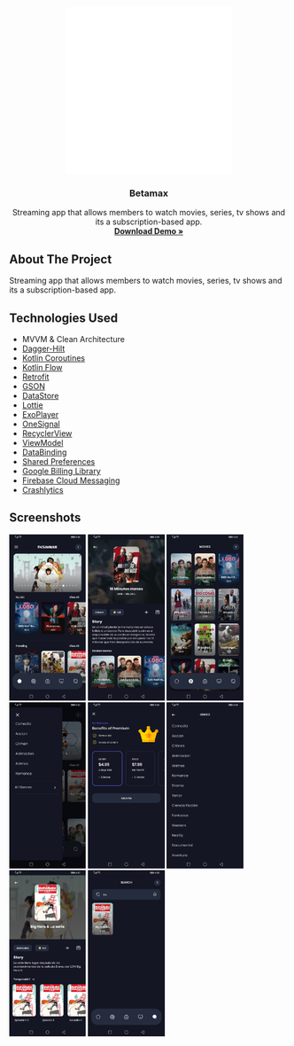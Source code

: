 <!-- PROJECT LOGO -->
<br />
<div align="center">
  <a href="#">
    <img src="repository_assets/repository_logo.png" alt="Logo" width="300" height="300">
  </a>
  <h3 align="center">Betamax</h3>
  <p align="center">
    Streaming app that allows members to watch movies, series, tv shows and its a subscription-based app.
    <br />
    <a href="#"><strong>Download Demo »</strong></a>
  </p>
</div>

<!-- ABOUT THE PROJECT -->
## About The Project

Streaming app that allows members to watch movies, series, tv shows and its a subscription-based app.

<!-- TECHNOLOGIES USED -->
## Technologies Used

* MVVM & Clean Architecture
* [Dagger-Hilt](https://dagger.dev/hilt/)
* [Kotlin Coroutines](https://developer.android.com/kotlin/coroutines)
* [Kotlin Flow](https://developer.android.com/kotlin/flow)
* [Retrofit](https://square.github.io/retrofit/)
* [GSON](https://github.com/google/gson)
* [DataStore](https://developer.android.com/topic/libraries/architecture/datastore)
* [Lottie](https://github.com/airbnb/lottie-android)
* [ExoPlayer](https://github.com/google/ExoPlayer)
* [OneSignal](https://onesignal.com/)
* [RecyclerView](https://developer.android.com/develop/ui/views/layout/recyclerview?gclsrc=ds)
* [ViewModel](https://developer.android.com/topic/libraries/architecture/viewmodel)
* [DataBinding](https://developer.android.com/topic/libraries/data-binding)
* [Shared Preferences](https://developer.android.com/training/data-storage/shared-preferences)
* [Google Billing Library](https://developer.android.com/google/play/billing/integrate)
* [Firebase Cloud Messaging](https://firebase.google.com/docs/cloud-messaging/android/client)
* [Crashlytics](https://firebase.google.com/products/crashlytics)

## Screenshots

<img src="repository_assets/screenshots/1.jpg" alt="1" height="300"/>
<img src="repository_assets/screenshots/2.jpg" alt="2" height="300"/>
<img src="repository_assets/screenshots/3.jpg" alt="3" height="300"/>
<img src="repository_assets/screenshots/4.jpg" alt="4" height="300"/>
<img src="repository_assets/screenshots/5.jpg" alt="5" height="300"/>
<img src="repository_assets/screenshots/6.jpg" alt="6" height="300"/>
<img src="repository_assets/screenshots/7.jpg" alt="7" height="300"/>
<img src="repository_assets/screenshots/8.jpg" alt="8" height="300"/>